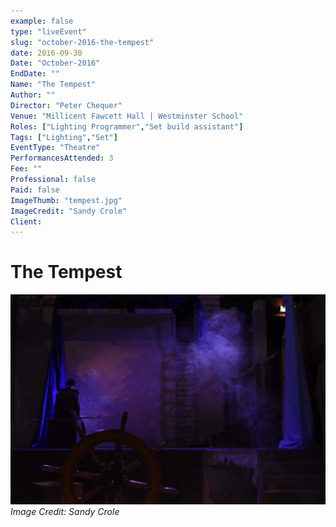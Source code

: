 ```yaml
---
example: false
type: "liveEvent"
slug: "october-2016-the-tempest"
date: 2016-09-30
Date: "October-2016"
EndDate: ""
Name: "The Tempest"
Author: ""
Director: "Peter Chequer"
Venue: "Millicent Fawcett Hall | Westminster School"
Roles: ["Lighting Programmer","Set build assistant"]
Tags: ["Lighting","Set"]
EventType: "Theatre"
PerformancesAttended: 3
Fee: ""
Professional: false
Paid: false
ImageThumb: "tempest.jpg"
ImageCredit: "Sandy Crole"
Client: 
---
```


# The Tempest

![Image by Sandy Crole](./images/tempest.jpg)
*Image Credit: Sandy Crole*

